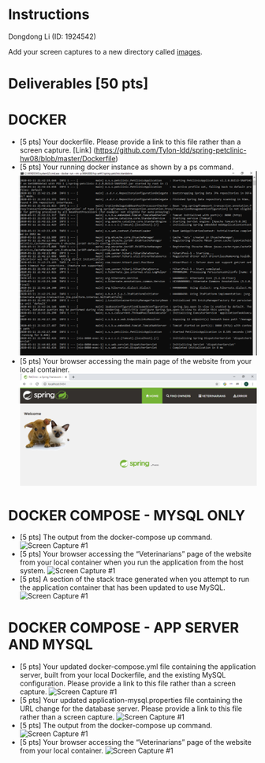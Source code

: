 # Instructions
Dongdong Li (ID: 1924542)

Add your screen captures to a new directory called [images](images).


# Deliverables [50 pts]

# DOCKER        
- [5 pts] Your dockerfile. Please provide a link to this file rather than a screen capture.
[Link] (https://github.com/Tylon-ldd/spring-petclinic-hw08/blob/master/Dockerfile)
- [5 pts] Your running docker instance as shown by a ps command.
![Screen Capture #1](images/docker-2.png)
- [5 pts] Your browser accessing the main page of the website from your local container.
![Screen Capture #1](images/docker-3.png)

# DOCKER COMPOSE - MYSQL ONLY
- [5 pts] The output from the docker-compose up command.
![Screen Capture #1](images/4.png)
- [5 pts] Your browser accessing the “Veterinarians” page of the website from your local container
when you run the application from the host system.
![Screen Capture #1](images/5.png)
- [5 pts] A section of the stack trace generated when you attempt to run the application
container that has been updated to use MySQL.
![Screen Capture #1](images/6.png)

# DOCKER COMPOSE - APP SERVER AND MYSQL
- [5 pts] Your updated docker-compose.yml file containing the application server, built from
your local Dockerfile, and the existing MySQL configuration. Please provide a link
to this file rather than a screen capture.
![Screen Capture #1](images/7.png)
- [5 pts] Your updated application-mysql.properties file containing the URL change for
the database server. Please provide a link to this file rather than a screen capture.
![Screen Capture #1](images/8.png)
- [5 pts] The output from the docker-compose up command.
![Screen Capture #1](images/9.png)
- [5 pts] Your browser accessing the “Veterinarians” page of the website from your local container.
![Screen Capture #1](images/10.png)

